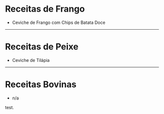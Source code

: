 # Receitas de Frango



- Ceviche de Frango com Chips de Batata Doce



____________________________________________________________________________________________________________________________________________________________________________________________________________________________________________________________________________________________________

# Receitas de Peixe



- Ceviche de Tilápia



_________________

# Receitas Bovinas



- n/a





test.
